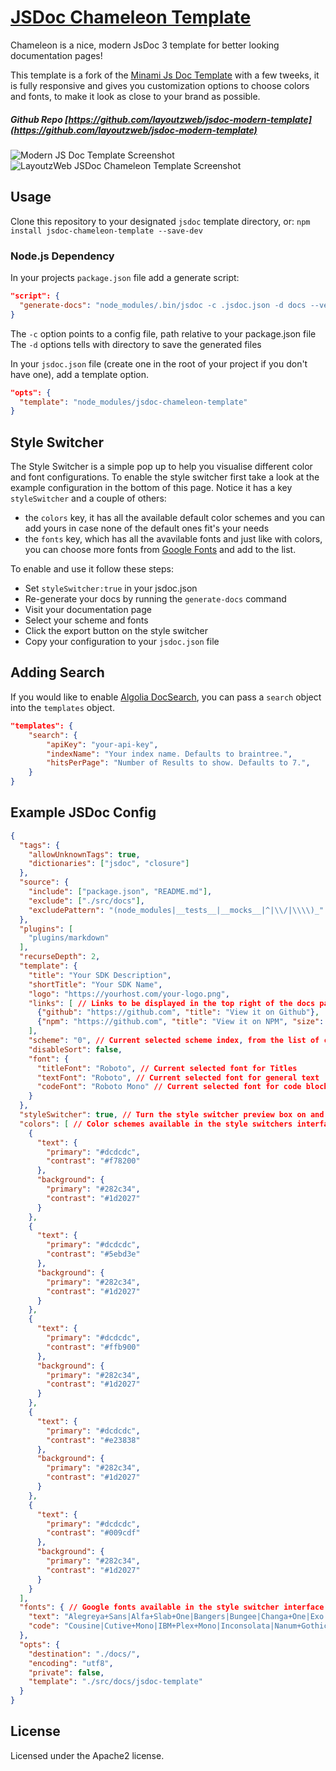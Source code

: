 # [JSDoc Chameleon Template](https://i.imgur.com/eP1AUxW.png "JSDoc Chameleon Template") 
Chameleon is a nice, modern JsDoc 3 template for better looking documentation pages!

This template is a fork of the [Minami Js Doc Template](https://github.com/nijikokun/minami) with a few tweeks, it is fully responsive and gives you customization options to choose colors and fonts, to make it look as close to your brand as possible.

##### Github Repo [https://github.com/layoutzweb/jsdoc-modern-template](https://github.com/layoutzweb/jsdoc-modern-template) 
![Modern JS Doc Template Screenshot](https://i.imgur.com/8xc5ehY.jpg)
![LayoutzWeb JSDoc Chameleon Template Screenshot](https://i.imgur.com/w0UzHwy.jpg)

## Usage
Clone this repository to your designated `jsdoc` template directory, or:
```npm install jsdoc-chameleon-template --save-dev```

### Node.js Dependency
In your projects `package.json` file add a generate script:

```json
"script": {
  "generate-docs": "node_modules/.bin/jsdoc -c .jsdoc.json -d docs --verbose"
}
```
The ```-c``` option points to a config file, path relative to your package.json file
The ```-d``` options tells with directory to save the generated files

In your `jsdoc.json` file (create one in the root of your project if you don't have one), add a template option.

```json
"opts": {
  "template": "node_modules/jsdoc-chameleon-template"
}
```

## Style Switcher
The Style Switcher is a simple pop up to help you visualise different color and font configurations. To enable the style switcher first take a look at the example configuration in the bottom of this page. Notice it has a key ```styleSwitcher``` and a couple of others:
* the ```colors``` key, it has all the available default color schemes and you can add yours in case none of the default ones fit's your needs
* the ```fonts``` key, which has all the avavilable fonts and just like with colors, you can choose more fonts from [Google Fonts](https://fonts.google.com/) and add to the list.

To enable and use it follow these steps:
* Set ```styleSwitcher:true``` in your jsdoc.json
* Re-generate your docs by running the ```generate-docs``` command
* Visit your documentation page
* Select your scheme and fonts
* Click the export button on the style switcher
* Copy your configuration to your ```jsdoc.json``` file

## Adding Search
If you would like to enable [Algolia DocSearch](https://community.algolia.com/docsearch/), you can pass a `search` object into the `templates` object.

```json
"templates": {
    "search": {
        "apiKey": "your-api-key",
        "indexName": "Your index name. Defaults to braintree.",
        "hitsPerPage": "Number of Results to show. Defaults to 7.",
    }
}
```

## Example JSDoc Config
```json
{
  "tags": {
    "allowUnknownTags": true,
    "dictionaries": ["jsdoc", "closure"]
  },
  "source": {
    "include": ["package.json", "README.md"],
    "exclude": ["./src/docs"],
    "excludePattern": "(node_modules|__tests__|__mocks__|^|\\/|\\\\)_"
  },
  "plugins": [
    "plugins/markdown"
  ],
  "recurseDepth": 2,
  "template": {
    "title": "Your SDK Description",
    "shortTitle": "Your SDK Name",
    "logo": "https://yourhost.com/your-logo.png",
    "links": [ // Links to be displayed in the top right of the docs page
      {"github": "https://github.com", "title": "View it on Github"},
      {"npm": "https://github.com", "title": "View it on NPM", "size": 19}
    ],
    "scheme": "0", // Current selected scheme index, from the list of colors below
    "disableSort": false,
    "font": {
      "titleFont": "Roboto", // Current selected font for Titles
      "textFont": "Roboto", // Current selected font for general text
      "codeFont": "Roboto Mono" // Current selected font for code blocks
    }
  },
  "styleSwitcher": true, // Turn the style switcher preview box on and off
  "colors": [ // Color schemes available in the style switchers interface
    {
      "text": {
        "primary": "#dcdcdc",
        "contrast": "#f78200"
      },
      "background": {
        "primary": "#282c34",
        "contrast": "#1d2027"
      }
    },
    {
      "text": {
        "primary": "#dcdcdc",
        "contrast": "#5ebd3e"
      },
      "background": {
        "primary": "#282c34",
        "contrast": "#1d2027"
      }
    },
    {
      "text": {
        "primary": "#dcdcdc",
        "contrast": "#ffb900"
      },
      "background": {
        "primary": "#282c34",
        "contrast": "#1d2027"
      }
    },
    {
      "text": {
        "primary": "#dcdcdc",
        "contrast": "#e23838"
      },
      "background": {
        "primary": "#282c34",
        "contrast": "#1d2027"
      }
    },
    {
      "text": {
        "primary": "#dcdcdc",
        "contrast": "#009cdf"
      },
      "background": {
        "primary": "#282c34",
        "contrast": "#1d2027"
      }
    }
  ],
  "fonts": { // Google fonts available in the style switcher interface
    "text": "Alegreya+Sans|Alfa+Slab+One|Bangers|Bungee|Changa+One|Exo|Fira+Sans|Heebo|IBM+Plex+Sans|Lalezar|Lato|Open+Sans|Oswald|PT+Sans|Passion+One|Patua+One|Questrial|Raleway|Righteous|Roboto|Rubik|Source+Sans+Pro|Squada+One|Titillium+Web|Voces",
    "code": "Cousine|Cutive+Mono|IBM+Plex+Mono|Inconsolata|Nanum+Gothic+Coding|Oxygen+Mono|PT+Mono|Share+Tech+Mono|Source+Code+Pro|Ubuntu+Mono|VT323"
  },
  "opts": {
    "destination": "./docs/",
    "encoding": "utf8",
    "private": false,
    "template": "./src/docs/jsdoc-template"
  }
}
```

## License

Licensed under the Apache2 license.
